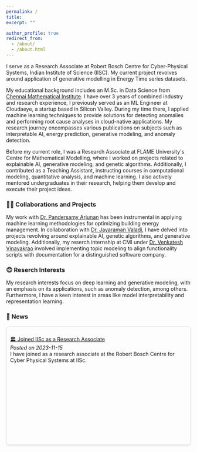 ```yaml
---
permalink: /
title:
excerpt: ""

author_profile: true
redirect_from: 
  - /about/
  - /about.html
---
```


 I serve as a Research Associate at Robert Bosch Centre for Cyber-Physical Systems, Indian Institute of Science (IISC). My current project revolves around application of generative modelling in Energy Time series datasets. 
 
My educational background includes an M.Sc. in Data Science from  [Chennai Mathematical Institute](https://www.cmi.ac.in/). 
I have over 3 years of combined industry and research experience, I previously served as an ML Engineer at Cloudaeye, a startup based in Silicon Valley. During my time there, I applied machine learning techniques to provide solutions for detecting anomalies and performing root cause analyses in cloud-native applications. My research journey encompasses various publications on subjects such as interpretable AI, energy prediction, generative modeling, and anomaly detection. 

Before my current role, I was a Research Associate at FLAME University's Centre for Mathematical Modelling, where I worked on projects related to explainable AI, generative modeling, and genetic algorithms. Additionally, I contributed as a Teaching Assistant, instructing courses in computational modeling, quantitative analysis, and machine learning. I also actively mentored undergraduates in their research, helping them develop and execute their project ideas.


### 🙌🔬 Collaborations and Projects
My work with [Dr. Pandersamy Arjunan](https://www.samy101.com/) has been instrumental in applying machine learning methodologies for optimizing building energy management. In collaboration with [Dr. Jayaraman Valadi](https://www.flame.edu.in/faculty/jayaraman-v-k), I have delved into  projects revolving around explainable AI, genetic algorithms, and generative modeling.  Additionally, my reserch internship at CMI under [Dr. Venkatesh Vinayakrao](http://vvtesh.co.in/) involved implementing  topic modeling to align functionality scripts with documentation for a distinguished software company.

### 😊 Reserch Interests

My research interests focus on deep learning and generative modeling, with an emphasis on its applications, such as anomaly detection, among others. Furthermore, I have a keen interest in areas like model interpretability and representation learning.


### 📰 News


<div style="border: 1px solid #ddd; padding: 10px; margin-bottom: 20px; height: 300px; overflow-y: scroll; border-radius: 8px; box-shadow: 0 2px 4px rgba(0,0,0,0.1);">

<p>
    <a href="https://cps.iisc.ac.in/"> 🏛️ Joined IISc as a Research Associate</a><br>
    <i>Posted on 2023-11-15</i><br>
    I have joined as a research associate at the Robert Bosch Centre for Cyber Physical Systems at IISc.
</p>

</div>